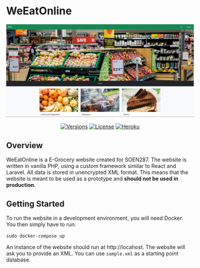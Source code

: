 # WeEatOnline

<p align="center"><img src="./.github/images/landing.png" alt="Repo"></p>

<p align="center">
    <a href="https://soen287.herokuapp.com"><img src="https://img.shields.io/github/manifest-json/v/alexandre-lavoie/SOEN287" alt="Versions"></a>
    <a href="https://github.com/alexandre-lavoie/SOEN287/main/LICENSE">
        <img src="https://img.shields.io/github/license/alexandre-lavoie/SOEN287" alt="License"></a>
    <a href="https://soen287.herokuapp.com">
        <img src="https://heroku-badge.herokuapp.com/?app=soen287" alt="Heroku"/>
    </a>
</p>

## Overview

WeEatOnline is a E-Grocery website created for SOEN287. The website is written in vanilla PHP, using a custom framework similar to React and Laravel. All data is stored in unencrypted XML format. This means that the website is meant to be used as a prototype and **should not be used in production**.

## Getting Started

To run the website in a development environment, you will need Docker. You then simply have to run:

```
sudo docker-compose up
```

An instance of the website should run at http://locahost. The website will ask you to provide an XML. You can use `sample.xml` as a starting point database.